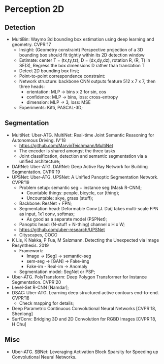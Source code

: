 # Perception 2D

## Detection
- MultiBin: Waymo 3d bounding box estimation using deep learning and geometry. CVPR'17
	- Insight: (Geometry constraint) Perspective projection of a 3D bounding box should fit tightly within its 2D detection window
	- Estimate: center T = (tx,ty,tz), D = (dx,dy,dz), rotation R, (R, T) in SE(3), Regress the box dimensions D rather than translation T
	- Detect 2D bounding box first;
	- Point-to-point correspondence constraint:
	- Network structure: backbone CNN outputs feature 512 x 7 x 7, then three heads:
		- orientation: MLP -> bins x 2 for sin, cos
		- confidence: MLP -> bins, loss: cross-entropy
		- dimension: MLP -> 3, loss: MSE
	- Experiments: Kitti, PASCAL-3D;

## Segmentation
- MultiNet: Uber-ATG. MultiNet: Real-time Joint Semantic Reasoning for Autonomous Driving. IV'18
	- https://github.com/MarvinTeichmann/MultiNet
	- The encoder is shared amongst the three tasks
	- Joint classification, detection and semantic segmentation via a unified architecture;
- DARNet: Uber-ATG. DARNet: Deep Active Ray Network for Building Segmentation. CVPR'19
- UPSNet: Uber-ATG. UPSNet: A Unified Panoptic Segmentation Network. CVPR'19
	- Problem setup: semantic seg + instance seg (Mask R-CNN);
		- Countable things: people, bicycle, car (thing);
		- Uncountable: skye, grass (stuff);
	- Backbone: ResNet + FPN;
	- Segmentation head: Deformable Conv [J. Dai] takes multi-scale FPN as input, 1x1 conv, softmax;
		- As good as a separate model (PSPNet);
	- Panoptic head: (N-stuff + N-thing) channel x H x W;
	- https://github.com/uber-research/UPSNet
	- Cityscapes, COCO
- K Lis, K Nakka, P Fua, M Salzmann. Detecting the Unexpected via Image Resynthesis. 2019
	- Framework:
		- Image -> [Seg] -> semantic-seg
		- sem-seg -> [GAN] -> Fake-img
		- Fake-im - Real-im -> Anomaly
	- Segmentation model: SegNet or PSP;
- Uber-ATG. PolyTransform: Deep Polygon Transformer for Instance Segmentation. CVPR'20
- Level-Set R-CNN [Namdar];
- DSAC: Uber-ATG. Learning deep structured active contours end-to-end. CVPR'18
	- Check mapping for details;
- Deep Parametric Continuous Convolutional Neural Networks [CVPR’18, Shenlong]
- SurfConv: Bridging 3D and 2D Convolution for RGBD Images [CVPR’18, H Chu]

## Misc
- Uber-ATG. SBNet: Leveraging Activation Block Sparsity for Speeding up Convolutional Neural Networks. 
